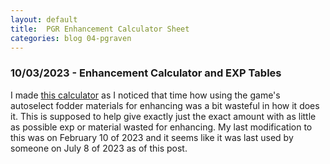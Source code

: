 ```yaml
---
layout: default
title:  PGR Enhancement Calculator Sheet
categories: blog 04-pgraven
---
```


<h3>10/03/2023 - Enhancement Calculator and EXP Tables</h3>

<p>I made <a href="https://docs.google.com/spreadsheets/d/1z1loqZI2J56A3esVIZq1Zb_S9vrDxyqvoun-gX05YbM/edit?usp=sharing">this calculator</a> as I noticed that time how using the game's autoselect fodder materials for enhancing was a bit wasteful in how it does it. This is supposed to help give exactly just the exact amount with as little as possible exp or material wasted for enhancing. My last modification to this was on February 10 of 2023 and it seems like it was last used by someone on July 8 of 2023 as of this post.</p>